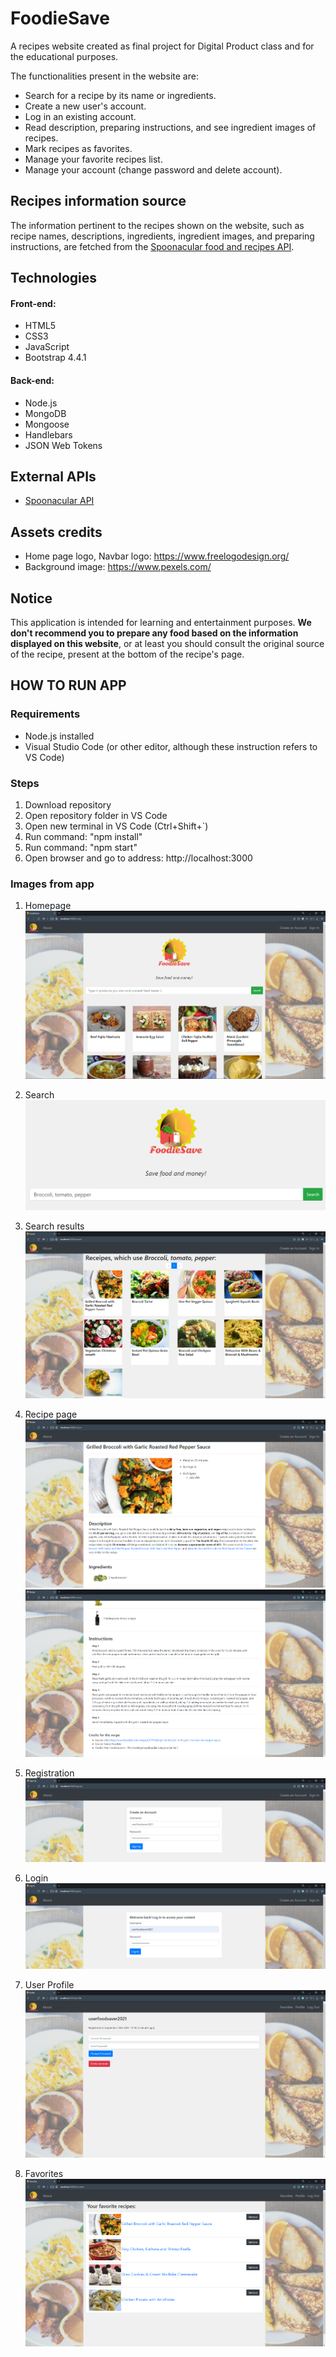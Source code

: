# FoodieSave

A recipes website created as final project for Digital Product class and for the educational purposes.

The functionalities present in the website are:

- Search for a recipe by its name or ingredients.
- Create a new user's account.
- Log in an existing account. 
- Read description, preparing instructions, and see ingredient images of recipes.
- Mark recipes as favorites.
- Manage your favorite recipes list.
- Manage your account (change password and delete account).


## Recipes information source

The information pertinent to the recipes shown on the website, such as recipe names, descriptions, ingredients, ingredient images, and preparing instructions, are fetched from the [Spoonacular food and recipes API](https://spoonacular.com/food-api).

## Technologies

#### Front-end:

- HTML5
- CSS3
- JavaScript
- Bootstrap 4.4.1

#### Back-end:

- Node.js
- MongoDB
- Mongoose
- Handlebars
- JSON Web Tokens


## External APIs

- [Spoonacular API](https://spoonacular.com/food-api)


## Assets credits

- Home page logo, Navbar logo: https://www.freelogodesign.org/
- Background image: https://www.pexels.com/



## Notice

This application is intended for learning and entertainment purposes. **We don't recommend you to prepare any food based on the information displayed on this website**, or at least you should consult the original source of the recipe, present at the bottom of the recipe's page.


## HOW TO RUN APP

### Requirements

- Node.js installed
- Visual Studio Code (or other editor, although these instruction refers to VS Code)

### Steps

1. Download repository
2. Open repository folder in VS Code
3. Open new terminal in VS Code (Ctrl+Shift+`)
4. Run command: "npm install"
5. Run command: "npm start" 
6. Open browser and go to address: http://localhost:3000

### Images from app

1. Homepage
![Homepage](https://raw.githubusercontent.com/rav97/FoodieSave/main/GitImages/HomePage.png)

2. Search
![Search](https://github.com/rav97/FoodieSave/blob/main/GitImages/Search.png?raw=true)

3. Search results
![Seaarch results](https://github.com/rav97/FoodieSave/blob/main/GitImages/SearchResults.png?raw=true)

4. Recipe page
![Recipe pt.1](https://github.com/rav97/FoodieSave/blob/main/GitImages/RecipePt1.png?raw=true)
![Recipe pt.2](https://github.com/rav97/FoodieSave/blob/main/GitImages/RecipePt2.png?raw=true)

5. Registration
![Registration](https://github.com/rav97/FoodieSave/blob/main/GitImages/SignUp.png?raw=true)

6. Login
![Login](https://github.com/rav97/FoodieSave/blob/main/GitImages/LogIn.png?raw=true)

7. User Profile
![User profile](https://github.com/rav97/FoodieSave/blob/main/GitImages/Profile.png?raw=true)

8.  Favorites
![Favorites](https://github.com/rav97/FoodieSave/blob/main/GitImages/Favorites.png?raw=true)